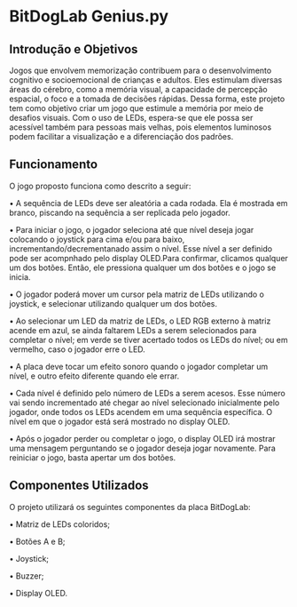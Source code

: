 # BitDogLab Genius.py
## Introdução e Objetivos
Jogos que envolvem memorização contribuem para o desenvolvimento cognitivo e socioemocional de crianças e adultos. Eles estimulam diversas áreas do cérebro, como a memória visual, a capacidade de percepção espacial, o foco e a tomada de decisões rápidas. Dessa forma, este projeto tem como objetivo criar um jogo que estimule a memória por meio de desafios visuais. Com o uso de LEDs, espera-se que ele possa ser acessível também para pessoas mais velhas, pois elementos luminosos podem facilitar a visualização e a diferenciação dos padrões.
## Funcionamento
O jogo proposto funciona como descrito a seguir:

• A sequência de LEDs deve ser aleatória a cada rodada. Ela é mostrada em branco, piscando na sequência a ser replicada pelo jogador.

• Para iniciar o jogo, o jogador seleciona até que nível deseja jogar colocando o joystick para cima e/ou para baixo, incrementando/decrementanado assim o nível. Esse nível a ser definido pode ser acompnhado pelo display OLED.Para confirmar, clicamos qualquer um dos botões. Então, ele pressiona qualquer um dos botões e o jogo se inicia.

• O jogador poderá mover um cursor pela matriz de LEDs utilizando o joystick, e selecionar utilizando qualquer um dos botões.

• Ao selecionar um LED da matriz de LEDs, o LED RGB externo à matriz acende em azul, se ainda faltarem LEDs a serem selecionados para completar o nível; em verde se tiver acertado todos os LEDs do nível; ou em vermelho, caso o jogador erre o LED.

• A placa deve tocar um efeito sonoro quando o jogador completar um nível, e outro efeito diferente quando ele errar.

• Cada nível é definido pelo número de LEDs a serem acesos. Esse número vai sendo incrementado até chegar ao nível selecionado inicialmente pelo jogador, onde todos os LEDs acendem em uma sequência específica. O nível em que o jogador está será mostrado no display OLED.

• Após o jogador perder ou completar o jogo, o display OLED irá mostrar uma mensagem perguntando se o jogador deseja jogar novamente. Para reiniciar o jogo, basta apertar um dos botões.

## Componentes Utilizados
O projeto utilizará os seguintes componentes da placa BitDogLab:

• Matriz de LEDs coloridos;

• Botões A e B;

• Joystick;

• Buzzer;

• Display OLED.
